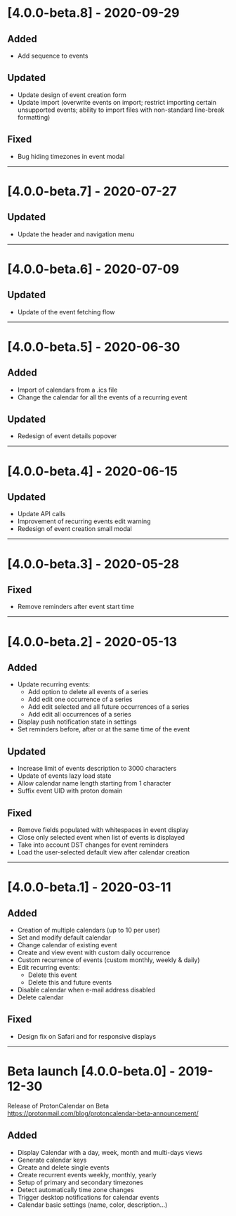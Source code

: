 # [4.0.0-beta.8] - 2020-09-29

## Added
- Add sequence to events
## Updated
- Update design of event creation form
- Update import (overwrite events on import; restrict importing certain unsupported events; ability to import files with non-standard line-break formatting)
## Fixed
- Bug hiding timezones in event modal

___

# [4.0.0-beta.7] - 2020-07-27

## Updated
- Update the header and navigation menu

___

# [4.0.0-beta.6] - 2020-07-09

## Updated
- Update of the event fetching flow

___

# [4.0.0-beta.5] - 2020-06-30

## Added
- Import of calendars from a .ics file
- Change the calendar for all the events of a recurring event

## Updated
- Redesign of event details popover

___

# [4.0.0-beta.4] - 2020-06-15

## Updated
- Update API calls
- Improvement of recurring events edit warning
- Redesign of event creation small modal

___

# [4.0.0-beta.3] - 2020-05-28

## Fixed
- Remove reminders after event start time

___

# [4.0.0-beta.2] - 2020-05-13

## Added
- Update recurring events:
    * Add option to delete all events of a series
    * Add edit one occurrence of a series
    * Add edit selected and all future occurrences of a series
    * Add edit all occurrences of a series 
- Display push notification state in settings
- Set reminders before, after or at the same time of the event

## Updated
- Increase limit of events description to 3000 characters 
- Update of events lazy load state
- Allow calendar name length starting from 1 character
- Suffix event UID with proton domain

## Fixed
- Remove fields populated with whitespaces in event display
- Close only selected event when list of events is displayed
- Take into account DST changes for event reminders      
- Load the user-selected default view after calendar creation
___

# [4.0.0-beta.1] - 2020-03-11

## Added
- Creation of multiple calendars (up to 10 per user)
- Set and modify default calendar
- Change calendar of existing event
- Create and view event with custom daily occurrence
- Custom recurrence of events (custom monthly, weekly & daily)
- Edit recurring events:
    * Delete this event
    * Delete this and future events
- Disable calendar when e-mail address disabled
- Delete calendar

## Fixed
- Design fix on Safari and for responsive displays
___

# Beta launch [4.0.0-beta.0] - 2019-12-30

Release of ProtonCalendar on Beta https://protonmail.com/blog/protoncalendar-beta-announcement/ 

## Added
- Display Calendar with a day, week, month and multi-days views
- Generate calendar keys
- Create and delete single events
- Create recurrent events weekly, monthly, yearly
- Setup of primary and secondary timezones
- Detect automatically time zone changes
- Trigger desktop notifications for calendar events
- Calendar basic settings (name, color, description...)





